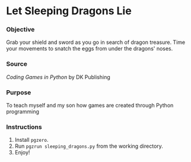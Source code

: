 # Let Sleeping Dragons Lie
 
### Objective
Grab your shield and sword as you go in search of dragon treasure. Time your movements to snatch the eggs from under the dragons' noses.

### Source
*Coding Games in Python* by DK Publishing

### Purpose
To teach myself and my son how games are created through Python programming

### Instructions

1. Install ```pgzero```.
2. Run ```pgzrun sleeping_dragons.py``` from the working directory.
3. Enjoy!

